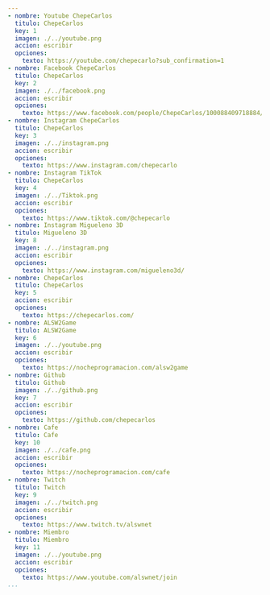 ```yaml
---
- nombre: Youtube ChepeCarlos
  titulo: ChepeCarlos
  key: 1
  imagen: ./../youtube.png
  accion: escribir
  opciones:
    texto: https://youtube.com/chepecarlo?sub_confirmation=1
- nombre: Facebook ChepeCarlos
  titulo: ChepeCarlos
  key: 2
  imagen: ./../facebook.png
  accion: escribir
  opciones:
    texto: https://www.facebook.com/people/ChepeCarlos/100088409718884/
- nombre: Instagram ChepeCarlos
  titulo: ChepeCarlos
  key: 3
  imagen: ./../instagram.png
  accion: escribir
  opciones:
    texto: https://www.instagram.com/chepecarlo
- nombre: Instagram TikTok
  titulo: ChepeCarlos
  key: 4
  imagen: ./../Tiktok.png
  accion: escribir
  opciones:
    texto: https://www.tiktok.com/@chepecarlo
- nombre: Instagram Migueleno 3D
  titulo: Migueleno 3D
  key: 8
  imagen: ./../instagram.png
  accion: escribir
  opciones:
    texto: https://www.instagram.com/migueleno3d/
- nombre: ChepeCarlos
  titulo: ChepeCarlos
  key: 5
  accion: escribir
  opciones:
    texto: https://chepecarlos.com/
- nombre: ALSW2Game
  titulo: ALSW2Game
  key: 6
  imagen: ./../youtube.png
  accion: escribir
  opciones:
    texto: https://nocheprogramacion.com/alsw2game
- nombre: Github
  titulo: Github
  imagen: ./../github.png
  key: 7
  accion: escribir
  opciones:
    texto: https://github.com/chepecarlos
- nombre: Cafe
  titulo: Cafe
  key: 10
  imagen: ./../cafe.png
  accion: escribir
  opciones:
    texto: https://nocheprogramacion.com/cafe
- nombre: Twitch
  titulo: Twitch
  key: 9
  imagen: ./../twitch.png
  accion: escribir
  opciones:
    texto: https://www.twitch.tv/alswnet
- nombre: Miembro
  titulo: Miembro
  key: 11
  imagen: ./../youtube.png
  accion: escribir
  opciones:
    texto: https://www.youtube.com/alswnet/join
...
```

